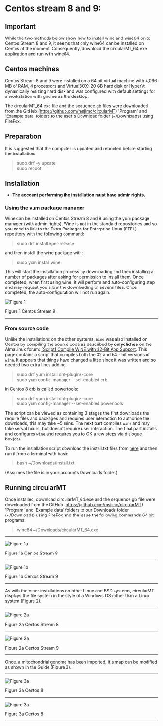 # Centos stream 8 and 9:

## Important

While the two methods below show how to install wine and wine64 on to Centos Stream 8 and 9, it seems that only wine64 can be installed on Centos at the moment. Consequently, download the circularMT_64.exe application and run with wine64.

## Centos machines

Centos Stream  8 and 9 were installed on a 64 bit virtual machine with 4,096 MB of RAM, 4 processors and VirtualBOX: 20 GB hard disk or HyperV: dynamically resizing hard disk and was configured with default settings for a workstation with gnome as the desktop.

The circularMT_64.exe file and the sequence.gb files were downloaded from the GitHub (https://github.com/msjimc/circularMT) 'Program' and 'Example data' folders to the user's Download folder (~/Downloads) using FireFox. 

## Preparation 

It is suggested that the computer is updated and rebooted before starting the installation:

> sudo dnf -y update  
> sudo reboot

## Installation

* **The account performing the installation must have admin rights.**

### Using the yum package manager

Wine can be installed on Centos Stream 8 and 9 using the yum package manager (with admin rights). Wine is not in the standard repositories and so you need to link to the Extra Packages for Enterprise Linux (EPEL) repository with the following command:

> sudo dnf install epel-release 

and then install the wine package with: 

> sudo yom install wine 

 This will start the installation process by downloading and then installing a number of packages after asking for permission to install them. Once completed, when first using wine, it will perform and auto-configuring step and may request you allow the downloading of several files. Once completed, the auto-configuration will not run again.

![Figure 1](images/centos9_config.jpg)

Figure 1  Centos Stream 9

<hr />

### From source code

Unlike the installations on the other systems, ```Wine``` was also installed on Centos by compiling the source code as described by __onlycliches__ on the AlmaLinux forum: [[Script] Compile WINE with 32-Bit App Support](https://forums.almalinux.org/t/script-compile-wine-with-32-bit-app-support/2556). This page contains a script that compiles both the 32 and 64 - bit versions of ```wine```. It appears that things have changed a little since it was written and so needed two extra lines adding.    

> sudo dnf yum install dnf-plugins-core   
sudo yum config-manager --set-enabled crb  

in Centos 8 crb is called powertools: 

> sudo dnf yum install dnf-plugins-core   
sudo yum config-manager --set-enabled powertools  

The script can be viewed as containing 3 stages the first downloads the require files and packages and requires user interaction to authorise the downloads, this may take ~5 mins. The next part compiles ```wine``` and may take serval hours, but doesn't require user interaction. The final part installs and configures ```wine``` and requires you to OK a few steps via dialogue box(es).  

To run the installation script download the install.txt files from [here](https://github.com/msjimc/circularMT/Program) and then run it from a terminal with bash:

> bash ~/Downloads/install.txt

(Assumes the file is in your accounts Downloads folder.)

## Running circularMT

Once installed, download circularMT_64.exe and the sequence.gb file were downloaded from the GitHub (https://github.com/msjimc/circularMT) 'Program' and 'Example data' folders to our Downloads folder (~/Downloads) using FireFox and the issue the following commands 64 bit programs:
 
> wine64 ~/Downloads/circularMT_64.exe  

<hr />

![Figure 1a](images/centos_figure1.jpg)

Figure 1a  Centos Stream 8

<hr />

![Figure 1b](images/centos9_figure1.jpg)

Figure 1b  Centos Stream 9

<hr />

As with the other installations on other Linux and BSD systems, circularMT displays the file system in the style of a Windows OS rather than a Linux system (Figure 2).

<hr /> 

![Figure 2a](images/centos_figure3.jpg)

Figure 2a Centos Stream 8

<hr />

![Figure 2a](images/centos9_figure3.jpg)

Figure 2a Centos Stream 9

<hr />

Once, a mitochondrial genome has been imported, it's map can be modified as shown in the [Guide](https://github.com/msjimc/circularMT/tree/master/Guide/README.md) (Figure 3).

<hr />

![Figure 3a](images/centos_figure4.jpg)

Figure 3a Centos 8

<hr />

![Figure 3a](images/centos9_figure3.jpg)

Figure 3a Centos 8

<hr />
